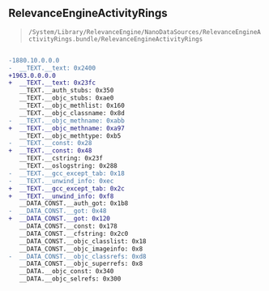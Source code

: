 ## RelevanceEngineActivityRings

> `/System/Library/RelevanceEngine/NanoDataSources/RelevanceEngineActivityRings.bundle/RelevanceEngineActivityRings`

```diff

-1880.10.0.0.0
-  __TEXT.__text: 0x2400
+1963.0.0.0.0
+  __TEXT.__text: 0x23fc
   __TEXT.__auth_stubs: 0x350
   __TEXT.__objc_stubs: 0xae0
   __TEXT.__objc_methlist: 0x160
   __TEXT.__objc_classname: 0x8d
-  __TEXT.__objc_methname: 0xabb
+  __TEXT.__objc_methname: 0xa97
   __TEXT.__objc_methtype: 0xb5
-  __TEXT.__const: 0x28
+  __TEXT.__const: 0x48
   __TEXT.__cstring: 0x23f
   __TEXT.__oslogstring: 0x288
-  __TEXT.__gcc_except_tab: 0x18
-  __TEXT.__unwind_info: 0xec
+  __TEXT.__gcc_except_tab: 0x2c
+  __TEXT.__unwind_info: 0xf8
   __DATA_CONST.__auth_got: 0x1b8
-  __DATA_CONST.__got: 0x48
+  __DATA_CONST.__got: 0x120
   __DATA_CONST.__const: 0x178
   __DATA_CONST.__cfstring: 0x2c0
   __DATA_CONST.__objc_classlist: 0x18
   __DATA_CONST.__objc_imageinfo: 0x8
-  __DATA_CONST.__objc_classrefs: 0xd8
   __DATA_CONST.__objc_superrefs: 0x8
   __DATA.__objc_const: 0x340
   __DATA.__objc_selrefs: 0x300

```
